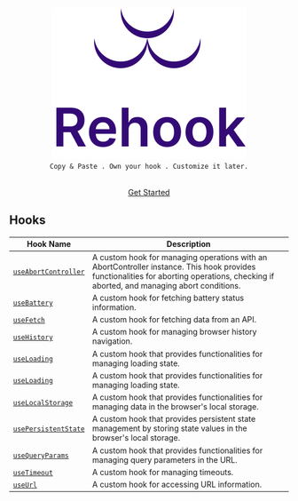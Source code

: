 <div align='center'><img src="./src/assets/icon.png"/></div>

<div align="center">
<code align="center">Copy & Paste . Own your hook . Customize it later.</code>
</div>

<br/>

<div align="center">
  
[Get Started](https://www.rehook.dev/)

</div>


## Hooks

| Hook Name           | Description                                               |
|---------------------|-----------------------------------------------------------|
| [`useAbortController`](https://www.rehook.dev/hooks/use-abort-controller)     | A custom hook for managing operations with an AbortController instance. This hook provides functionalities for aborting operations, checking if aborted, and managing abort conditions.|
| [`useBattery`](https://www.rehook.dev/hooks/use-battery)   | A custom hook for fetching battery status information.|
| [`useFetch`](https://www.rehook.dev/hooks/use-fetch)   | A custom hook for fetching data from an API.|
| [`useHistory`](https://www.rehook.dev/hooks/use-history)   | A custom hook for managing browser history navigation.|
| [`useLoading`](https://www.rehook.dev/hooks/use-loading)   | A custom hook that provides functionalities for managing loading state.|
| [`useLoading`](https://www.rehook.dev/hooks/use-loading)   | A custom hook that provides functionalities for managing loading state.|
| [`useLocalStorage`](https://www.rehook.dev/hooks/use-local-storage)   | A custom hook that provides functionalities for managing data in the browser's local storage.|
| [`usePersistentState`](https://www.rehook.dev/hooks/use-persistent-state)   | A custom hook that provides persistent state management by storing state values in the browser's local storage.|
| [`useQueryParams`](https://www.rehook.dev/hooks/use-query-params)   | A custom hook that provides functionalities for managing query parameters in the URL.|
| [`useTimeout`](https://www.rehook.dev/hooks/use-timeout)   | A custom hook for managing timeouts.|
| [`useUrl`](https://www.rehook.dev/hooks/use-url)   | A custom hook for accessing URL information.|












